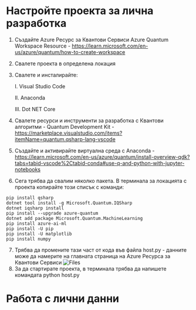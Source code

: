 # Настройте проекта за лична разработка
1. Създайте Azure Ресурс за Квантови Сервиси Azure Quantum Workspace Resource - https://learn.microsoft.com/en-us/azure/quantum/how-to-create-workspace
2. Свалете проекта в определена локация
3. Свалете и инсталирайте:

   I. Visual Studio Code

   II. Anaconda
   
   III. Dot NET Core
4. Свалете ресурси и инструменти за разработка с Квантови алгоритми - Quantum Development Kit - https://marketplace.visualstudio.com/items?itemName=quantum.qsharp-lang-vscode
5. Създайте и активирайте виртуална среда с Anaconda - https://learn.microsoft.com/en-us/azure/quantum/install-overview-qdk?tabs=tabid-vscode%2Ctabid-conda#use-q-and-python-with-jupyter-notebooks
6. Сега трябва да свалим няколко пакета. В терминала за локацията с проекта копирайте този списък с команди:
```
pip install qsharp
dotnet tool install -g Microsoft.Quantum.IQSharp
dotnet iqsharp install
pip install --upgrade azure-quantum
dotnet add package Microsoft.Quantum.MachineLearning
pip install azure-ai-ml
pip install -U pip
pip install -U matplotlib
pip install numpy
```
7. Трябва да промените тази част от кода във файла host.py - данните може да намерите на главната страница на Azure Ресурса за Квантови Сервиси 
   ![Files](https://github.com/NikitaChernevskiy/EAQCMLP/assets/117015781/e66224ed-03e5-403b-96a3-ae129c21f29d)
8. За да стартирате проекта, в терминала трябва да напишете командата python host.py

# Работа с лични данни
